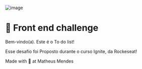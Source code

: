![image](https://user-images.githubusercontent.com/40845824/121069742-3accdb00-c7a4-11eb-87d0-3dc47e433762.png)

# 🚀 Front end challenge

Bem-vindo(a). Este é o To do list!

Esse desafio foi Proposto durante o curso Ignite, da Rockeseat!

Made with 💜 at Matheus Mendes
